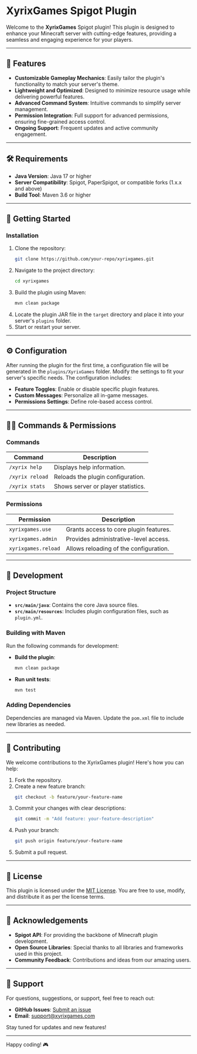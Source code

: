 # XyrixGames Spigot Plugin

Welcome to the **XyrixGames** Spigot plugin! This plugin is designed to enhance your Minecraft server with cutting-edge features, providing a seamless and engaging experience for your players.

---

## 🌟 Features

- **Customizable Gameplay Mechanics**: Easily tailor the plugin's functionality to match your server's theme.
- **Lightweight and Optimized**: Designed to minimize resource usage while delivering powerful features.
- **Advanced Command System**: Intuitive commands to simplify server management.
- **Permission Integration**: Full support for advanced permissions, ensuring fine-grained access control.
- **Ongoing Support**: Frequent updates and active community engagement.

---

## 🛠️ Requirements

- **Java Version**: Java 17 or higher
- **Server Compatibility**: Spigot, PaperSpigot, or compatible forks (1.x.x and above)
- **Build Tool**: Maven 3.6 or higher

---

## 🚀 Getting Started

### Installation

1. Clone the repository:
   ```bash
   git clone https://github.com/your-repo/xyrixgames.git
   ```
2. Navigate to the project directory:
   ```bash
   cd xyrixgames
   ```
3. Build the plugin using Maven:
   ```bash
   mvn clean package
   ```
4. Locate the plugin JAR file in the `target` directory and place it into your server's `plugins` folder.
5. Start or restart your server.

---

## ⚙️ Configuration

After running the plugin for the first time, a configuration file will be generated in the `plugins/XyrixGames` folder. Modify the settings to fit your server's specific needs. The configuration includes:

- **Feature Toggles**: Enable or disable specific plugin features.
- **Custom Messages**: Personalize all in-game messages.
- **Permissions Settings**: Define role-based access control.

---

## 🧑‍💻 Commands & Permissions

### Commands

| Command       | Description                          |
|---------------|--------------------------------------|
| `/xyrix help` | Displays help information.           |
| `/xyrix reload` | Reloads the plugin configuration.   |
| `/xyrix stats` | Shows server or player statistics.  |

### Permissions

| Permission             | Description                                |
|------------------------|--------------------------------------------|
| `xyrixgames.use`       | Grants access to core plugin features.    |
| `xyrixgames.admin`     | Provides administrative-level access.      |
| `xyrixgames.reload`    | Allows reloading of the configuration.     |

---

## 🔨 Development

### Project Structure

- **`src/main/java`**: Contains the core Java source files.
- **`src/main/resources`**: Includes plugin configuration files, such as `plugin.yml`.

### Building with Maven

Run the following commands for development:

- **Build the plugin**:
  ```bash
  mvn clean package
  ```
- **Run unit tests**:
  ```bash
  mvn test
  ```

### Adding Dependencies

Dependencies are managed via Maven. Update the `pom.xml` file to include new libraries as needed.

---

## 🤝 Contributing

We welcome contributions to the XyrixGames plugin! Here's how you can help:

1. Fork the repository.
2. Create a new feature branch:
   ```bash
   git checkout -b feature/your-feature-name
   ```
3. Commit your changes with clear descriptions:
   ```bash
   git commit -m "Add feature: your-feature-description"
   ```
4. Push your branch:
   ```bash
   git push origin feature/your-feature-name
   ```
5. Submit a pull request.

---

## 📄 License

This plugin is licensed under the [MIT License](LICENSE). You are free to use, modify, and distribute it as per the license terms.

---

## 🙌 Acknowledgements

- **Spigot API**: For providing the backbone of Minecraft plugin development.
- **Open Source Libraries**: Special thanks to all libraries and frameworks used in this project.
- **Community Feedback**: Contributions and ideas from our amazing users.

---

## 📧 Support

For questions, suggestions, or support, feel free to reach out:

- **GitHub Issues**: [Submit an issue](https://github.com/your-repo/xyrixgames/issues)
- **Email**: support@xyrixgames.com

Stay tuned for updates and new features!

---

Happy coding! 🎮

